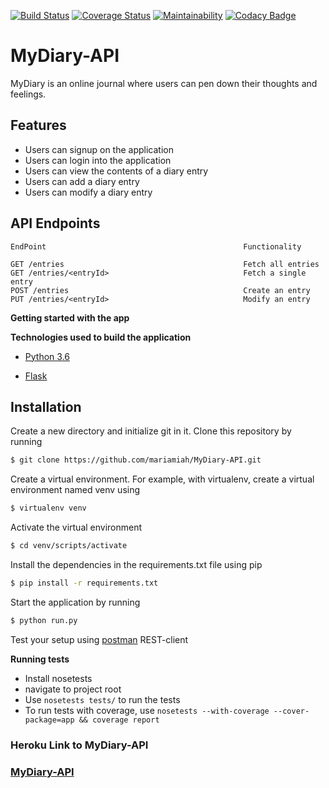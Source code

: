 [![Build Status](https://travis-ci.org/mariamiah/MyDiary-API.svg?branch=develop)](https://travis-ci.org/mariamiah/MyDiary-API)
[![Coverage Status](https://coveralls.io/repos/github/mariamiah/MyDiary-API/badge.svg?branch=develop)](https://coveralls.io/github/mariamiah/MyDiary-API?branch=develop)
[![Maintainability](https://api.codeclimate.com/v1/badges/c8b674179b9cb96c7fc3/maintainability)](https://codeclimate.com/github/mariamiah/MyDiary-API/maintainability)
[![Codacy Badge](https://api.codacy.com/project/badge/Grade/56da3454c88449adb98e1bd55440152c)](https://www.codacy.com/app/mariamiah/MyDiary-API?utm_source=github.com&amp;utm_medium=referral&amp;utm_content=mariamiah/MyDiary-API&amp;utm_campaign=Badge_Grade)
# MyDiary-API
MyDiary is an online journal where users can pen down their thoughts and feelings.

## Features 
- Users can signup on the application
- Users can login into the application
- Users can view the contents of a diary entry
- Users can add a diary entry
- Users can modify a diary entry

## API Endpoints
    EndPoint                                            Functionality
                             
    GET /entries                                        Fetch all entries
    GET /entries/<entryId>                              Fetch a single entry 
    POST /entries                                       Create an entry
    PUT /entries/<entryId>                              Modify an entry

    
**Getting started with the app**

**Technologies used to build the application**

* [Python 3.6](https://docs.python.org/3/)

* [Flask](http://flask.pocoo.org/)


## Installation

Create a new directory and initialize git in it. Clone this repository by running
```sh
$ git clone https://github.com/mariamiah/MyDiary-API.git
```
Create a virtual environment. For example, with virtualenv, create a virtual environment named venv using
```sh
$ virtualenv venv
```
Activate the virtual environment
```sh
$ cd venv/scripts/activate
```
Install the dependencies in the requirements.txt file using pip
```sh
$ pip install -r requirements.txt
```

Start the application by running
```sh
$ python run.py
```
Test your setup using [postman](www.getpostman.com) REST-client

**Running tests**

* Install nosetests 
* navigate to project root
* Use `nosetests tests/` to run the tests
* To run tests with coverage, use `nosetests --with-coverage --cover-package=app && coverage report`

### Heroku Link to MyDiary-API
### [MyDiary-API](https://mydiaryapi123.herokuapp.com)


